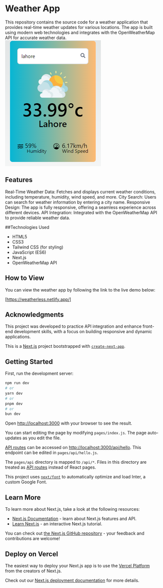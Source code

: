# Weather App
This repository contains the source code for a weather application that provides real-time weather updates for various locations. The app is built using modern web technologies and integrates with the OpenWeatherMap API for accurate weather data.
![text](public/weather.png)
## Features
Real-Time Weather Data: Fetches and displays current weather conditions, including temperature, humidity, wind speed, and more.
City Search: Users can search for weather information by entering a city name.
Responsive Design: The app is fully responsive, offering a seamless experience across different devices.
API Integration: Integrated with the OpenWeatherMap API to provide reliable weather data.

##Technologies Used
* HTML5
* CSS3
* Tailwind CSS (for styling)
* JavaScript (ES6)
* Next.js
* OpenWeatherMap API

## How to View
You can view the weather app by following the link to the live demo below:

[https://weatherless.netlify.app/]


## Acknowledgments
This project was developed to practice API integration and enhance front-end development skills, with a focus on building responsive and dynamic applications.




This is a [Next.js](https://nextjs.org/) project bootstrapped with [`create-next-app`](https://github.com/vercel/next.js/tree/canary/packages/create-next-app).

## Getting Started

First, run the development server:

```bash
npm run dev
# or
yarn dev
# or
pnpm dev
# or
bun dev
```

Open [http://localhost:3000](http://localhost:3000) with your browser to see the result.

You can start editing the page by modifying `pages/index.js`. The page auto-updates as you edit the file.

[API routes](https://nextjs.org/docs/api-routes/introduction) can be accessed on [http://localhost:3000/api/hello](http://localhost:3000/api/hello). This endpoint can be edited in `pages/api/hello.js`.

The `pages/api` directory is mapped to `/api/*`. Files in this directory are treated as [API routes](https://nextjs.org/docs/api-routes/introduction) instead of React pages.

This project uses [`next/font`](https://nextjs.org/docs/basic-features/font-optimization) to automatically optimize and load Inter, a custom Google Font.

## Learn More

To learn more about Next.js, take a look at the following resources:

- [Next.js Documentation](https://nextjs.org/docs) - learn about Next.js features and API.
- [Learn Next.js](https://nextjs.org/learn) - an interactive Next.js tutorial.

You can check out [the Next.js GitHub repository](https://github.com/vercel/next.js/) - your feedback and contributions are welcome!

## Deploy on Vercel

The easiest way to deploy your Next.js app is to use the [Vercel Platform](https://vercel.com/new?utm_medium=default-template&filter=next.js&utm_source=create-next-app&utm_campaign=create-next-app-readme) from the creators of Next.js.

Check out our [Next.js deployment documentation](https://nextjs.org/docs/deployment) for more details.

